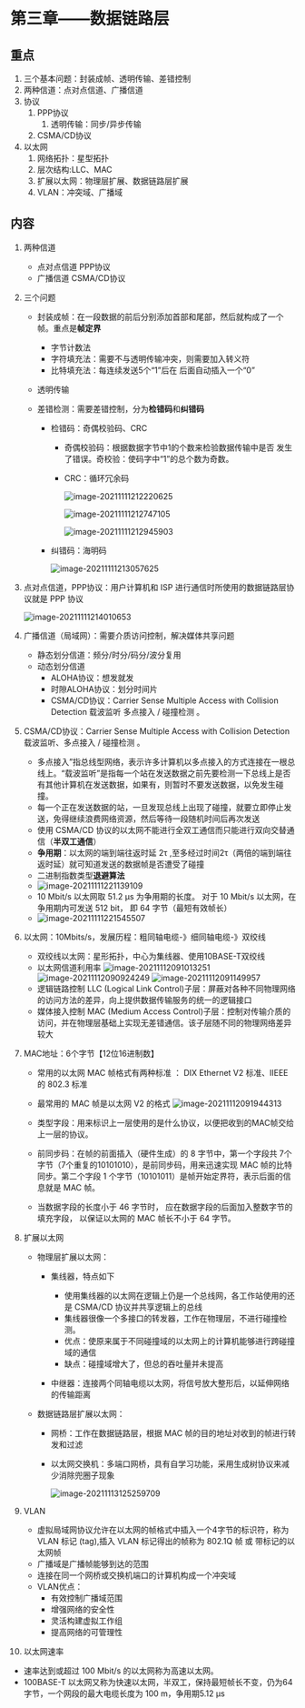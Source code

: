 # 第三章——数据链路层

## 重点
1. 三个基本问题：封装成帧、透明传输、差错控制
2. 两种信道：点对点信道、广播信道
3. 协议
   1. PPP协议
      1. 透明传输：同步/异步传输
   2. CSMA/CD协议
4. 以太网
    1. 网络拓扑：星型拓扑
    2. 层次结构:LLC、MAC
    3. 扩展以太网：物理层扩展、数据链路层扩展
    4. VLAN：冲突域、广播域

## 内容

1. 两种信道
   - 点对点信道 PPP协议
   - 广播信道 CSMA/CD协议
   
2. 三个问题
   - 封装成帧：在一段数据的前后分别添加首部和尾部，然后就构成了一个帧。重点是**帧定界**
     - 字节计数法
     - 字符填充法：需要不与透明传输冲突，则需要加入转义符
     - 比特填充法：每连续发送5个“1”后在 后面自动插入一个“0”
   
   - 透明传输
   
   - 差错检测：需要差错控制，分为**检错码**和**纠错码**
   
     - 检错码：奇偶校验码、CRC
   
       - 奇偶校验码：根据数据字节中1的个数来检验数据传输中是否 发生了错误。奇校验：使码字中“1”的总个数为奇数。
   
       - CRC：循环冗余码
   
         ![image-20211111212220625](images\image-20211111212220625.png)
   
         ![image-20211111212747105](images\image-20211111212747105.png)
   
         ![image-20211111212945903](images\image-20211111212945903.png)
   
     - 纠错码：海明码
   
       ![image-20211111213057625](images\image-20211111213057625.png)

3. 点对点信道，PPP协议：用户计算机和 ISP 进行通信时所使用的数据链路层协议就是 PPP 协议

   ![image-20211111214010653](images\image-20211111214010653.png)

4. 广播信道（局域网）：需要介质访问控制，解决媒体共享问题
   - 静态划分信道：频分/时分/码分/波分复用
   - 动态划分信道
      - ALOHA协议：想发就发
      - 时隙ALOHA协议：划分时间片
      - CSMA/CD协议：Carrier Sense Multiple Access with Collision Detection 载波监听 多点接入 / 碰撞检测 。
5. CSMA/CD协议：Carrier Sense Multiple Access with Collision Detection 载波监听、多点接入 / 碰撞检测 。
   - 多点接入”指总线型网络，表示许多计算机以多点接入的方式连接在一根总线上。“载波监听”是指每一个站在发送数据之前先要检测一下总线上是否有其他计算机在发送数据，如果有，则暂时不要发送数据，以免发生碰撞。
   - 每一个正在发送数据的站，一旦发现总线上出现了碰撞，就要立即停止发送，免得继续浪费网络资源，然后等待一段随机时间后再次发送
   - 使用 CSMA/CD 协议的以太网不能进行全双工通信而只能进行双向交替通信（**半双工通信**）
   - **争用期**：以太网的端到端往返时延 2τ ,至多经过时间2τ（两倍的端到端往返时延）就可知道发送的数据帧是否遭受了碰撞
   - 二进制指数类型**退避算法**
   - ![image-20211111221139109](images\image-20211111221139109.png)
   - 10 Mbit/s 以太网取 51.2 μs 为争用期的长度。  对于 10 Mbit/s 以太网，在争用期内可发送 512 bit， 即 64 字节（最短有效帧长）
   - ![image-20211111221545507](images\image-20211111221545507.png)

6. 以太网：10Mbits/s，发展历程：粗同轴电缆-》细同轴电缆-》双绞线
   - 双绞线以太网：星形拓扑，中心为集线器、使用10BASE-T双绞线
   - 以太网信道利用率
      ![image-20211112091013251](images\image-20211112091013251.png)
      ![image-20211112090924249](images\image-20211112090924249.png)
      ![image-20211112091149957](images\image-20211112091149957.png)
   - 逻辑链路控制 LLC (Logical Link Control)子层：屏蔽对各种不同物理网络的访问方法的差异，向上提供数据传输服务的统一的逻辑接口
   - 媒体接入控制 MAC (Medium Access Control)子层：控制对传输介质的访问，并在物理层基础上实现无差错通信。该子层随不同的物理网络差异较大

7. MAC地址：6个字节【12位16进制数】
   - 常用的以太网 MAC 帧格式有两种标准 ： DIX Ethernet V2 标准、IIEEE 的 802.3 标准
   
   - 最常用的 MAC 帧是以太网 V2 的格式
     ![image-20211112091944313](images\image-20211112091944313.png)
     
   - 类型字段：用来标识上一层使用的是什么协议，以便把收到的MAC帧交给上一层的协议。
   
   - 前同步码：在帧的前面插入（硬件生成）的 8 字节中，第一个字段共 7个字节（7个重复的10101010），是前同步码，用来迅速实现 MAC 帧的比特同步。第二个字段 1 个字节（10101011）是帧开始定界符，表示后面的信息就是 MAC 帧。
   
   - 当数据字段的长度小于 46 字节时， 应在数据字段的后面加入整数字节的填充字段， 以保证以太网的 MAC 帧长不小于 64 字节。
8. 扩展以太网
   - 物理层扩展以太网：
   
     - 集线器，特点如下
       - 使用集线器的以太网在逻辑上仍是一个总线网，各工作站使用的还是 CSMA/CD 协议并共享逻辑上的总线
       - 集线器很像一个多接口的转发器，工作在物理层，不进行碰撞检测。
       - 优点：使原来属于不同碰撞域的以太网上的计算机能够进行跨碰撞域的通信
       - 缺点：碰撞域增大了，但总的吞吐量并未提高
       
     - 中继器：连接两个同轴电缆以太网，将信号放大整形后，以延伸网络的传输距离
   - 数据链路层扩展以太网：
     - 网桥：工作在数据链路层，根据 MAC 帧的目的地址对收到的帧进行转发和过滤
     
     - 以太网交换机：多端口网桥，具有自学习功能，采用生成树协议来减少消除兜圈子现象
     
       ![image-20211113125259709](images\image-20211113125259709.png)
   
9. VLAN
   - 虚拟局域网协议允许在以太网的帧格式中插入一个4字节的标识符，称为 VLAN 标记 (tag),插入 VLAN 标记得出的帧称为 802.1Q 帧 或 带标记的以太网帧
   - 广播域是广播帧能够到达的范围
   - 连接在同一个网桥或交换机端口的计算机构成一个冲突域
   - VLAN优点：
      - 有效控制广播域范围
      - 增强网络的安全性
      - 灵活构建虚拟工作组
      - 提高网络的可管理性
10. 以太网速率
   - 速率达到或超过 100 Mbit/s 的以太网称为高速以太网。
   - 100BASE-T 以太网又称为快速以太网，半双工，保持最短帧长不变，仍为64字节，一个网段的最大电缆长度为 100 m，争用期5.12 μs